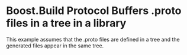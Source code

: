 <!-- Copyright 2023 Thomas Brown -->
<!-- Distributed under the Boost Software License, Version 1.0. (See -->
<!-- accompanying file LICENSE_1_0.txt or copy at -->
<!-- http://www.boost.org/LICENSE_1_0.txt) -->

# Boost.Build Protocol Buffers .proto files in a tree in a library

This example assumes that the .proto files are defined in a tree and
the generated files appear in the same tree.
